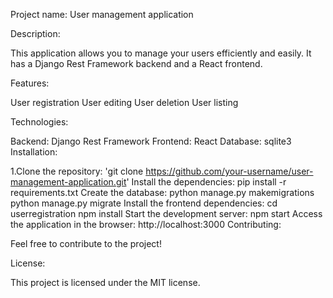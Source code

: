 Project name: User management application

Description:

This application allows you to manage your users efficiently and easily. It has a Django Rest Framework backend and a React frontend.

Features:

User registration
User editing
User deletion
User listing

Technologies:

Backend: Django Rest Framework
Frontend: React
Database: sqlite3
Installation:

1.Clone the repository:
'git clone https://github.com/your-username/user-management-application.git'
Install the dependencies:
pip install -r requirements.txt
Create the database:
python manage.py makemigrations
python manage.py migrate
Install the frontend dependencies:
cd userregistration
npm install
Start the development server:
npm start
Access the application in the browser:
http://localhost:3000
Contributing:

Feel free to contribute to the project!

License:

This project is licensed under the MIT license.
